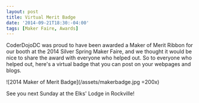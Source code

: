 ```yaml
---
layout: post
title: Virtual Merit Badge
date: '2014-09-21T18:30:-04:00'
tags: [Maker Faire, Awards]
---
```

CoderDojoDC was proud to have been awarded a Maker of Merit Ribbon for our booth at the 2014 Silver Spring Maker Faire, and we thought it would be nice to share the award with everyone who helped out.  So to everyone who helped out, here's a virtual badge that you can post on your webpages and blogs.

![2014 Maker of Merit Badge](/assets/makerbadge.jpg =200x)

See you next Sunday at the Elks' Lodge in Rockville!

